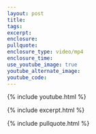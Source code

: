 ```yaml
---
layout: post
title: 
tags:
excerpt:
enclosure:
pullquote: 
enclosure_type: video/mp4
enclosure_time:
use_youtube_image: true
youtube_alternate_image:
youtube_code: 
---
```

{% include youtube.html %}

{% include excerpt.html %}

{% include pullquote.html %}
